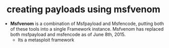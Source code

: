 <h1 align=center>creating payloads using msfvenom</h1>

* **Msfvenom**  is  a  combination  of Msfpayload and Msfencode, putting both of these tools into a single Framework instance. Msfvenom has  replaced  both msfpayload and msfencode as of June 8th, 2015.
    * Its a metasploit framework
    
